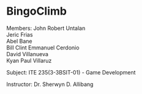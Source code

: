 # BingoClimb

Members:
John Robert Untalan  
Jeric Frias  
Abel Bane  
Bill Clint Emmanuel Cerdonio  
David Villanueva  
Kyan Paul Villaruz  

Subject:
ITE 235(3-3BSIT-01) - Game Development

Instructor:
Dr. Sherwyn D. Allibang
